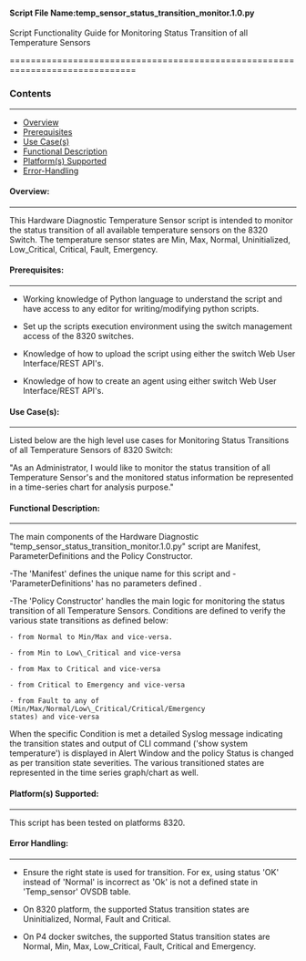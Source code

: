 #### Script File Name:temp\_sensor\_status\_transition\_monitor.1.0.py

Script Functionality Guide for Monitoring Status Transition of all
Temperature Sensors

==============================================================================

### Contents
------------------------------------------------------------------------------
- [Overview](#Overview)
- [Prerequisites](#Prerequisites)
- [Use Case(s)](#Use_Case)
- [Functional Description](#Functional_Description)
- [Platform(s) Supported](#Platforms_Supported)
- [Error-Handling](#Error-Handling)

<a id='Overview'></a>
#### Overview:

------------------------------------------------------------------------------

This Hardware Diagnostic Temperature Sensor script is intended to monitor the 
status transition of all available temperature sensors on the 8320 Switch.
The temperature sensor states are Min, Max, Normal, Uninitialized,
Low\_Critical, Critical, Fault, Emergency.

<a id='Prerequisites'></a>
#### Prerequisites:
------------------------------------------------------------------------------

- Working knowledge of Python language to understand the script and have 
access to any editor for writing/modifying python scripts.

- Set up the scripts execution environment using the switch management access 
of the 8320 switches.

- Knowledge of how to upload the script using either the switch Web User 
Interface/REST API's.

- Knowledge of how to create an agent using either switch Web User 
Interface/REST API's.

<a id='Use_Case'/></a>
#### Use Case(s):

------------------------------------------------------------------------------

Listed below are the high level use cases for Monitoring Status
Transitions of all Temperature Sensors of 8320 Switch:

"As an Administrator, I would like to monitor the status transition of
all Temperature Sensor's and the monitored status information be
represented in a time-series chart for analysis purpose."

<a id='Functional_Description'/></a>
#### Functional Description:

------------------------------------------------------------------------------

The main components of the Hardware Diagnostic
"temp\_sensor\_status\_transition\_monitor.1.0.py" script are Manifest,
ParameterDefinitions and the Policy Constructor.

-The 'Manifest' defines the unique name for this script and
-'ParameterDefinitions' has no parameters defined .

-The 'Policy Constructor' handles the main logic for monitoring the
status transition of all Temperature Sensors. Conditions are defined to
verify the various state transitions as defined below:

	- from Normal to Min/Max and vice-versa.

	- from Min to Low\_Critical and vice-versa

	- from Max to Critical and vice-versa

	- from Critical to Emergency and vice-versa

	- from Fault to any of (Min/Max/Normal/Low\_Critical/Critical/Emergency 
	states) and vice-versa

When the specific Condition is met a detailed Syslog message indicating
the transition states and output of CLI command ('show system
temperature') is displayed in Alert Window and the policy Status is
changed as per transition state severities. The various transitioned
states are represented in the time series graph/chart as well.

<a id='Platforms_Supported'/></a>
#### Platform(s) Supported:

------------------------------------------------------------------------------
This script has been tested on platforms 8320.

<a id='Error-Handling'/></a>
#### Error Handling:

------------------------------------------------------------------------------

- Ensure the right state is used for transition. For ex, using status
'OK' instead of 'Normal' is incorrect as 'Ok' is not a defined state in 
'Temp\_sensor' OVSDB table.

- On 8320 platform, the supported Status transition states are
Uninitialized, Normal, Fault and Critical.

- On P4 docker switches, the supported Status transition states are
Normal, Min, Max, Low\_Critical, Fault, Critical and Emergency.